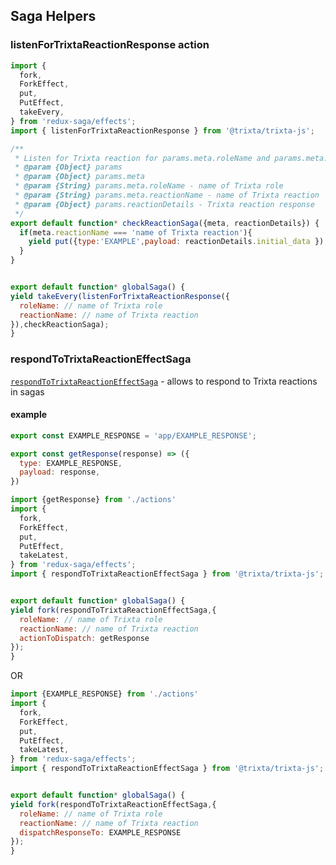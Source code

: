 ## Saga Helpers

### listenForTrixtaReactionResponse action


```javascript
import {
  fork,
  ForkEffect,
  put,
  PutEffect,
  takeEvery,
} from 'redux-saga/effects';
import { listenForTrixtaReactionResponse } from '@trixta/trixta-js';

/**
 * Listen for Trixta reaction for params.meta.roleName and params.meta.reactionName
 * @param {Object} params
 * @param {Object} params.meta
 * @param {String} params.meta.roleName - name of Trixta role
 * @param {String} params.meta.reactionName - name of Trixta reaction
 * @param {Object} params.reactionDetails - Trixta reaction response
 */
export default function* checkReactionSaga({meta, reactionDetails}) {
  if(meta.reactionName === 'name of Trixta reaction'){
    yield put({type:'EXAMPLE',payload: reactionDetails.initial_data });
  }
}


export default function* globalSaga() {
yield takeEvery(listenForTrixtaReactionResponse({
  roleName: // name of Trixta role
  reactionName: // name of Trixta reaction
}),checkReactionSaga);
}

```

### respondToTrixtaReactionEffectSaga
[`respondToTrixtaReactionEffectSaga`](https://github.com/trixtateam/trixtaJS/blob/master/src/React/sagas/respondToTrixtaReactionEffectSaga.js) - allows to respond to Trixta reactions in sagas

#### example
```javascript
export const EXAMPLE_RESPONSE = 'app/EXAMPLE_RESPONSE';

export const getResponse(response) => ({
  type: EXAMPLE_RESPONSE,
  payload: response,
})
```

```javascript
import {getResponse} from './actions'
import {
  fork,
  ForkEffect,
  put,
  PutEffect,
  takeLatest,
} from 'redux-saga/effects';
import { respondToTrixtaReactionEffectSaga } from '@trixta/trixta-js';


export default function* globalSaga() {
yield fork(respondToTrixtaReactionEffectSaga,{
  roleName: // name of Trixta role
  reactionName: // name of Trixta reaction
  actionToDispatch: getResponse
});
}

```
OR
```javascript
import {EXAMPLE_RESPONSE} from './actions'
import {
  fork,
  ForkEffect,
  put,
  PutEffect,
  takeLatest,
} from 'redux-saga/effects';
import { respondToTrixtaReactionEffectSaga } from '@trixta/trixta-js';


export default function* globalSaga() {
yield fork(respondToTrixtaReactionEffectSaga,{
  roleName: // name of Trixta role
  reactionName: // name of Trixta reaction
  dispatchResponseTo: EXAMPLE_RESPONSE
});
}

```
